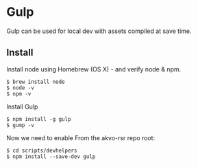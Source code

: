 # Gulp
Gulp can be used for local dev with assets compiled at save time.


## Install

Install node using Homebrew (OS X) - and verify node & npm.

```shell
$ brew install node
$ node -v
$ npm -v
```

Install Gulp
```shell
$ npm install -g gulp
$ gump -v

```

Now we need to enable
From the akvo-rsr repo root:
```shell
$ cd scripts/devhelpers
$ npm install --save-dev gulp
```
